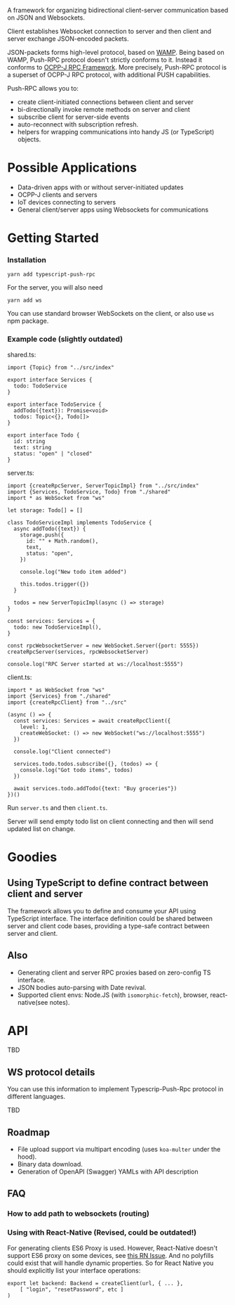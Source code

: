 A framework for organizing bidirectional client-server communication based on JSON and Websockets.

Client establishes Websocket connection to server and then client and server exchange JSON-encoded packets. 

JSON-packets forms high-level protocol, based on [WAMP](https://wamp-proto.org/). Being based on WAMP, Push-RPC protocol 
doesn't strictly conforms to it. Instead it conforms to [OCPP-J RPC Framework](https://ru.scribd.com/document/328580830/OCPP-1-6-JSON-Specification). 
More precisely, Push-RPC protocol is a superset of OCPP-J RPC protocol, with additional PUSH capabilities.     

Push-RPC allows you to:
- create client-initiated connections between client and server
- bi-directionally invoke remote methods on server and client
- subscribe client for server-side events
- auto-reconnect with subscription refresh.
- helpers for wrapping communications into handy JS (or TypeScript) objects.

# Possible Applications

- Data-driven apps with or without server-initiated updates
- OCPP-J clients and servers
- IoT devices connecting to servers 
- General client/server apps using Websockets for communications

# Getting Started

### Installation

```
yarn add typescript-push-rpc
```

For the server, you will also need
```
yarn add ws
```

You can use standard browser WebSockets on the client, or also use `ws` npm package.

### Example code (slightly outdated)

shared.ts:
```
import {Topic} from "../src/index"

export interface Services {
  todo: TodoService
}

export interface TodoService {
  addTodo({text}): Promise<void>
  todos: Topic<{}, Todo[]>
}

export interface Todo {
  id: string
  text: string
  status: "open" | "closed"
}
```

server.ts:
```
import {createRpcServer, ServerTopicImpl} from "../src/index"
import {Services, TodoService, Todo} from "./shared"
import * as WebSocket from "ws"

let storage: Todo[] = []

class TodoServiceImpl implements TodoService {
  async addTodo({text}) {
    storage.push({
      id: "" + Math.random(),
      text,
      status: "open",
    })

    console.log("New todo item added")

    this.todos.trigger({})
  }

  todos = new ServerTopicImpl(async () => storage)
}

const services: Services = {
  todo: new TodoServiceImpl(),
}

const rpcWebsocketServer = new WebSocket.Server({port: 5555})
createRpcServer(services, rpcWebsocketServer)

console.log("RPC Server started at ws://localhost:5555")
```

client.ts:

```
import * as WebSocket from "ws"
import {Services} from "./shared"
import {createRpcClient} from "../src"

(async () => {
  const services: Services = await createRpcClient({
    level: 1,
    createWebSocket: () => new WebSocket("ws://localhost:5555")
  })

  console.log("Client connected")

  services.todo.todos.subscribe({}, (todos) => {
    console.log("Got todo items", todos)
  })

  await services.todo.addTodo({text: "Buy groceries"})
})()
```

Run `server.ts` and then `client.ts`. 

Server will send empty todo list on client connecting and then will send updated list on change.

# Goodies

## Using TypeScript to define contract between client and server 

The framework allows you to define and consume your API using TypeScript interface.
The interface definition could be shared between server and client code bases, providing a type-safe 
contract between server and client.

## Also
- Generating client and server RPC proxies based on zero-config TS interface.
- JSON bodies auto-parsing with Date revival. 
- Supported client envs: Node.JS (with `isomorphic-fetch`), browser, react-native(see notes).

# API

TBD

## WS protocol details

You can use this information to implement Typescrip-Push-Rpc protocol in different languages.

TBD
 
## Roadmap
- File upload support via multipart encoding (uses `koa-multer` under the hood).
- Binary data download.
- Generation of OpenAPI (Swagger) YAMLs with API description
 
## FAQ

### How to add path to websockets (routing)

### Using with React-Native (Revised, could be outdated!)

For generating clients ES6 Proxy is used. However, React-Native doesn't support ES6 proxy 
on some devices, see [this RN Issue](https://github.com/facebook/react-native/issues/11232#issuecomment-264100958]).
And no polyfills could exist that will handle dynamic properties. So for React Native you 
should explicitly list your interface operations:
```
export let backend: Backend = createClient(url, { ... }, 
    [ "login", "resetPassword", etc ]
)
``` 

